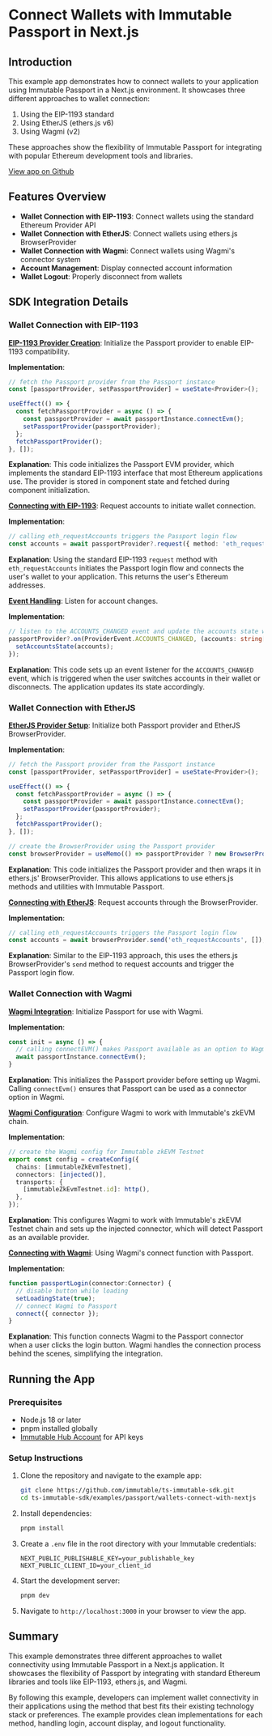# Connect Wallets with Immutable Passport in Next.js

## Introduction

This example app demonstrates how to connect wallets to your application using Immutable Passport in a Next.js environment. It showcases three different approaches to wallet connection:

1. Using the EIP-1193 standard
2. Using EtherJS (ethers.js v6)
3. Using Wagmi (v2)

These approaches show the flexibility of Immutable Passport for integrating with popular Ethereum development tools and libraries.

[View app on Github](https://github.com/immutable/ts-immutable-sdk/tree/main/examples/passport/wallets-connect-with-nextjs)

## Features Overview

- **Wallet Connection with EIP-1193**: Connect wallets using the standard Ethereum Provider API
- **Wallet Connection with EtherJS**: Connect wallets using ethers.js BrowserProvider
- **Wallet Connection with Wagmi**: Connect wallets using Wagmi's connector system
- **Account Management**: Display connected account information
- **Wallet Logout**: Properly disconnect from wallets

## SDK Integration Details

### Wallet Connection with EIP-1193

[**EIP-1193 Provider Creation**](https://github.com/immutable/ts-immutable-sdk/blob/main/examples/passport/wallets-connect-with-nextjs/app/connect-with-eip1193/page.tsx#L17-L27): Initialize the Passport provider to enable EIP-1193 compatibility.

**Implementation**:
```typescript
// fetch the Passport provider from the Passport instance
const [passportProvider, setPassportProvider] = useState<Provider>();

useEffect(() => {
  const fetchPassportProvider = async () => {
    const passportProvider = await passportInstance.connectEvm();
    setPassportProvider(passportProvider);
  };
  fetchPassportProvider();
}, []);
```

**Explanation**: This code initializes the Passport EVM provider, which implements the standard EIP-1193 interface that most Ethereum applications use. The provider is stored in component state and fetched during component initialization.

[**Connecting with EIP-1193**](https://github.com/immutable/ts-immutable-sdk/blob/main/examples/passport/wallets-connect-with-nextjs/app/connect-with-eip1193/page.tsx#L33-L36): Request accounts to initiate wallet connection.

**Implementation**:
```typescript
// calling eth_requestAccounts triggers the Passport login flow
const accounts = await passportProvider?.request({ method: 'eth_requestAccounts' });
```

**Explanation**: Using the standard EIP-1193 `request` method with `eth_requestAccounts` initiates the Passport login flow and connects the user's wallet to your application. This returns the user's Ethereum addresses.

[**Event Handling**](https://github.com/immutable/ts-immutable-sdk/blob/main/examples/passport/wallets-connect-with-nextjs/app/connect-with-eip1193/page.tsx#L42-L45): Listen for account changes.

**Implementation**:
```typescript
// listen to the ACCOUNTS_CHANGED event and update the accounts state when it changes
passportProvider?.on(ProviderEvent.ACCOUNTS_CHANGED, (accounts: string[]) => {
  setAccountsState(accounts);
});
```

**Explanation**: This code sets up an event listener for the `ACCOUNTS_CHANGED` event, which is triggered when the user switches accounts in their wallet or disconnects. The application updates its state accordingly.

### Wallet Connection with EtherJS

[**EtherJS Provider Setup**](https://github.com/immutable/ts-immutable-sdk/blob/main/examples/passport/wallets-connect-with-nextjs/app/connect-with-etherjs/page.tsx#L17-L31): Initialize both Passport provider and EtherJS BrowserProvider.

**Implementation**:
```typescript
// fetch the Passport provider from the Passport instance
const [passportProvider, setPassportProvider] = useState<Provider>();

useEffect(() => {
  const fetchPassportProvider = async () => {
    const passportProvider = await passportInstance.connectEvm();
    setPassportProvider(passportProvider);
  };
  fetchPassportProvider();
}, []);

// create the BrowserProvider using the Passport provider
const browserProvider = useMemo(() => passportProvider ? new BrowserProvider(passportProvider) : undefined, [passportProvider]);
```

**Explanation**: This code initializes the Passport provider and then wraps it in ethers.js' BrowserProvider. This allows applications to use ethers.js methods and utilities with Immutable Passport.

[**Connecting with EtherJS**](https://github.com/immutable/ts-immutable-sdk/blob/main/examples/passport/wallets-connect-with-nextjs/app/connect-with-etherjs/page.tsx#L39-L41): Request accounts through the BrowserProvider.

**Implementation**:
```typescript
// calling eth_requestAccounts triggers the Passport login flow
const accounts = await browserProvider.send('eth_requestAccounts', []);
```

**Explanation**: Similar to the EIP-1193 approach, this uses the ethers.js BrowserProvider's `send` method to request accounts and trigger the Passport login flow.

### Wallet Connection with Wagmi

[**Wagmi Integration**](https://github.com/immutable/ts-immutable-sdk/blob/main/examples/passport/wallets-connect-with-nextjs/app/connect-with-wagmi/page.tsx#L17-L21): Initialize Passport for use with Wagmi.

**Implementation**:
```typescript
const init = async () => {
  // calling connectEVM() makes Passport available as an option to Wagmi
  await passportInstance.connectEvm();
}
```

**Explanation**: This initializes the Passport provider before setting up Wagmi. Calling `connectEvm()` ensures that Passport can be used as a connector option in Wagmi.

[**Wagmi Configuration**](https://github.com/immutable/ts-immutable-sdk/blob/main/examples/passport/wallets-connect-with-nextjs/app/connect-with-wagmi/config.ts#L5-L12): Configure Wagmi to work with Immutable's zkEVM chain.

**Implementation**:
```typescript
// create the Wagmi config for Immutable zkEVM Testnet
export const config = createConfig({
  chains: [immutableZkEvmTestnet],
  connectors: [injected()],
  transports: {
    [immutableZkEvmTestnet.id]: http(),
  },
});
```

**Explanation**: This configures Wagmi to work with Immutable's zkEVM Testnet chain and sets up the injected connector, which will detect Passport as an available provider.

[**Connecting with Wagmi**](https://github.com/immutable/ts-immutable-sdk/blob/main/examples/passport/wallets-connect-with-nextjs/app/connect-with-wagmi/wallet-options.tsx#L23-L28): Using Wagmi's connect function with Passport.

**Implementation**:
```typescript
function passportLogin(connector:Connector) {
  // disable button while loading
  setLoadingState(true);
  // connect Wagmi to Passport
  connect({ connector });
}
```

**Explanation**: This function connects Wagmi to the Passport connector when a user clicks the login button. Wagmi handles the connection process behind the scenes, simplifying the integration.

## Running the App

### Prerequisites

- Node.js 18 or later
- pnpm installed globally
- [Immutable Hub Account](https://hub.immutable.com/) for API keys

### Setup Instructions

1. Clone the repository and navigate to the example app:
   ```bash
   git clone https://github.com/immutable/ts-immutable-sdk.git
   cd ts-immutable-sdk/examples/passport/wallets-connect-with-nextjs
   ```

2. Install dependencies:
   ```bash
   pnpm install
   ```

3. Create a `.env` file in the root directory with your Immutable credentials:
   ```
   NEXT_PUBLIC_PUBLISHABLE_KEY=your_publishable_key
   NEXT_PUBLIC_CLIENT_ID=your_client_id
   ```

4. Start the development server:
   ```bash
   pnpm dev
   ```

5. Navigate to `http://localhost:3000` in your browser to view the app.

## Summary

This example demonstrates three different approaches to wallet connectivity using Immutable Passport in a Next.js application. It showcases the flexibility of Passport by integrating with standard Ethereum libraries and tools like EIP-1193, ethers.js, and Wagmi.

By following this example, developers can implement wallet connectivity in their applications using the method that best fits their existing technology stack or preferences. The example provides clean implementations for each method, handling login, account display, and logout functionality. 